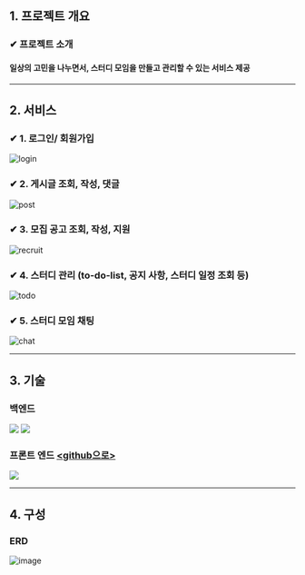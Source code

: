 ## 1. 프로젝트 개요
### ✔ 프로젝트 소개
#### 일상의 고민을 나누면서, 스터디 모임을 만들고 관리할 수 있는 서비스 제공
---
## 2. 서비스
### ✔ 1. 로그인/ 회원가입
![login](https://github.com/uniqquej/meetings/assets/109218139/cc342970-6818-48bc-964d-c6e3af93e64e)

### ✔ 2. 게시글 조회, 작성, 댓글
![post](https://github.com/uniqquej/meetings/assets/109218139/74b409d1-8703-4c26-84b2-6b71912612e1)

### ✔ 3. 모집 공고 조회, 작성, 지원
![recruit](https://github.com/uniqquej/meetings/assets/109218139/cadb669c-d38d-4e6a-9fb3-1971694f65c7)

### ✔ 4. 스터디 관리 (to-do-list, 공지 사항, 스터디 일정 조회 등)
![todo](https://github.com/uniqquej/meetings/assets/109218139/b16f7658-3e8f-4d12-9633-a2f59c91df47)

### ✔ 5. 스터디 모임 채팅
![chat](https://github.com/uniqquej/meetings/assets/109218139/20cdfff9-2a11-45fa-a92b-592067a56adb)


---

## 3. 기술
### 백엔드
<img src="https://img.shields.io/badge/python-3.9.10-3776AB?style=for-the-badge&logo=python&logoColor=white"> <img src="https://img.shields.io/badge/django-092E20?style=for-the-badge&logo=django&logoColor=white">
### 프론트 엔드 [ <github으로> ](https://github.com/uniqquej/meetings_front)
 <img src="https://img.shields.io/badge/react-61DAFB?style=for-the-badge&logo=react&logoColor=black"> 
 
 
---

## 4. 구성
### ERD
![image](https://github.com/uniqquej/meetings/assets/109218139/29e0e0f1-5b30-43ba-a43b-140497b0eb98)


